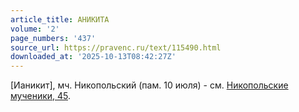 ```yaml
---
article_title: АНИКИТА
volume: '2'
page_numbers: '437'
source_url: https://pravenc.ru/text/115490.html
downloaded_at: '2025-10-13T08:42:27Z'
---
```


[Ианикит], мч. Никопольский (пам. 10 июля) - см. [Никопольские мученики, 45](<https://pravenc.ru/text/Никопольские мученики  45.html>).
